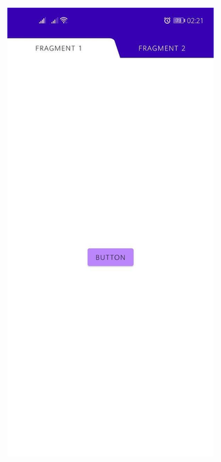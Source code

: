 ![Main Screenshot](https://github.com/VashchenkoAndrey/CustomTabIndicatorExample/blob/master/screenshot/1.jpg)

